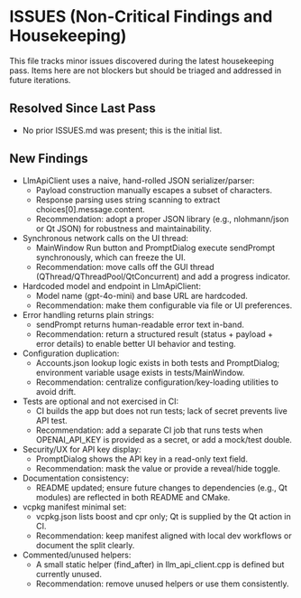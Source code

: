 # ISSUES (Non-Critical Findings and Housekeeping)

This file tracks minor issues discovered during the latest housekeeping pass. Items here are not blockers but should be triaged and addressed in future iterations.

## Resolved Since Last Pass
- No prior ISSUES.md was present; this is the initial list.

## New Findings
- LlmApiClient uses a naive, hand-rolled JSON serializer/parser:
  - Payload construction manually escapes a subset of characters.
  - Response parsing uses string scanning to extract choices[0].message.content.
  - Recommendation: adopt a proper JSON library (e.g., nlohmann/json or Qt JSON) for robustness and maintainability.
- Synchronous network calls on the UI thread:
  - MainWindow Run button and PromptDialog execute sendPrompt synchronously, which can freeze the UI.
  - Recommendation: move calls off the GUI thread (QThread/QThreadPool/QtConcurrent) and add a progress indicator.
- Hardcoded model and endpoint in LlmApiClient:
  - Model name (gpt-4o-mini) and base URL are hardcoded.
  - Recommendation: make them configurable via file or UI preferences.
- Error handling returns plain strings:
  - sendPrompt returns human-readable error text in-band.
  - Recommendation: return a structured result (status + payload + error details) to enable better UI behavior and testing.
- Configuration duplication:
  - Accounts.json lookup logic exists in both tests and PromptDialog; environment variable usage exists in tests/MainWindow.
  - Recommendation: centralize configuration/key-loading utilities to avoid drift.
- Tests are optional and not exercised in CI:
  - CI builds the app but does not run tests; lack of secret prevents live API test.
  - Recommendation: add a separate CI job that runs tests when OPENAI_API_KEY is provided as a secret, or add a mock/test double.
- Security/UX for API key display:
  - PromptDialog shows the API key in a read-only text field.
  - Recommendation: mask the value or provide a reveal/hide toggle.
- Documentation consistency:
  - README updated; ensure future changes to dependencies (e.g., Qt modules) are reflected in both README and CMake.
- vcpkg manifest minimal set:
  - vcpkg.json lists boost and cpr only; Qt is supplied by the Qt action in CI.
  - Recommendation: keep manifest aligned with local dev workflows or document the split clearly.
- Commented/unused helpers:
  - A small static helper (find_after) in llm_api_client.cpp is defined but currently unused.
  - Recommendation: remove unused helpers or use them consistently.
